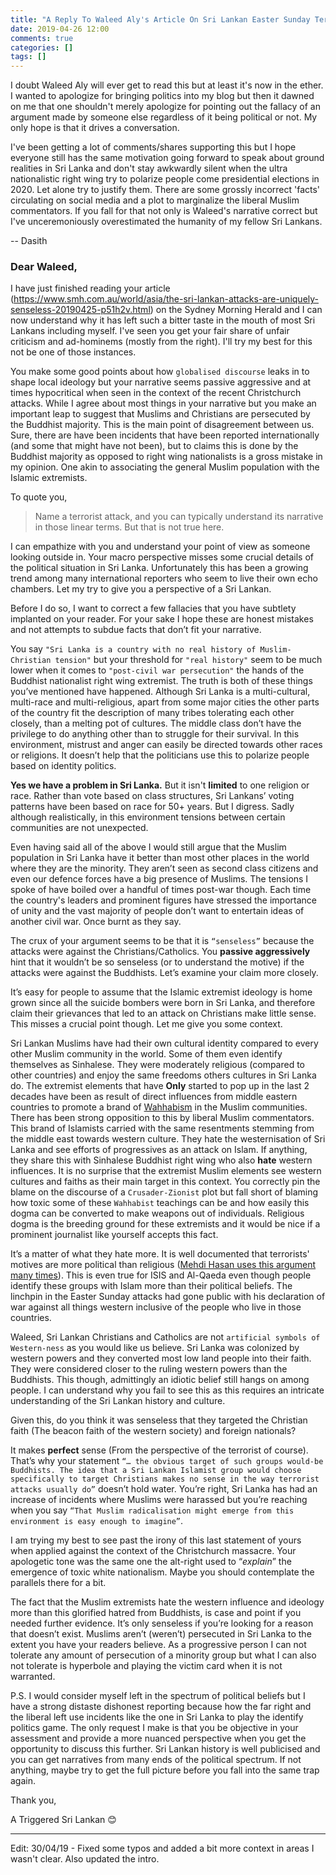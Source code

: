 ```yaml
---
title: "A Reply To Waleed Aly's Article On Sri Lankan Easter Sunday Terrorist Attack"
date: 2019-04-26 12:00
comments: true
categories: []
tags: []
---
```

I doubt Waleed Aly will ever get to read this but at least it's now in the ether. I wanted to apologize for bringing politics into my blog but then it dawned on me that one shouldn't merely apologize for pointing out the fallacy of an argument made by someone else regardless of it being political or not. My only hope is that it drives a conversation.

I've been getting a lot of comments/shares supporting this but I hope everyone still has the same motivation going forward to speak about ground realities in Sri Lanka and don't stay awkwardly silent when the ultra nationalistic right wing try to polarize people come presidential elections in 2020. Let alone try to justify them. There are some grossly incorrect 'facts' circulating on social media and a plot to marginalize the liberal Muslim commentators. If you fall for that not only is Waleed's narrative correct but I've unceremoniously overestimated the humanity of my fellow Sri Lankans. 

-- Dasith


### Dear Waleed,

I have just finished reading your article (https://www.smh.com.au/world/asia/the-sri-lankan-attacks-are-uniquely-senseless-20190425-p51h2v.html) on the Sydney Morning Herald and I can now understand why it has left such a bitter taste in the mouth of most Sri Lankans including myself. I've seen you get your fair share of unfair criticism and ad-hominems (mostly from the right). I'll try my best for this not be one of those instances.

You make some good points about how `globalised discourse` leaks in to shape local ideology but your narrative seems passive aggressive and at times hypocritical when seen in the context of the recent Christchurch attacks.  While I agree about most things in your narrative but you make an important leap to suggest that Muslims and Christians are persecuted by the Buddhist majority. This is the main point of disagreement between us. Sure, there are have been incidents that have been reported internationally (and some that might have not been), but to claims this is done by the Buddhist majority as opposed to right wing nationalists is a gross mistake in my opinion. One akin to associating the general Muslim population with the Islamic extremists.

To quote you, 
> Name a terrorist attack, and you can typically understand its narrative in those linear terms. But that is not true here.

I can empathize with you and understand your point of view as someone looking outside in. Your macro perspective misses some crucial details of the political situation in Sri Lanka. Unfortunately this has been a growing trend among many international reporters who seem to live their own echo chambers. Let my try to give you a perspective of a Sri Lankan.

Before I do so, I want to correct a few fallacies that you have subtlety implanted on your reader. For your sake I hope these are honest mistakes and not attempts to subdue facts that don’t fit your narrative.

You say `"Sri Lanka is a country with no real history of Muslim-Christian tension"` but your threshold for `"real history"` seem to be much lower when it comes to `"post-civil war persecution"` the hands of the Buddhist nationalist right wing extremist. The truth is both of these things you’ve mentioned have happened. Although Sri Lanka is a multi-cultural, multi-race and multi-religious, apart from some major cities the other parts of the country fit the description of many tribes tolerating each other closely, than a melting pot of cultures. The middle class don’t have the privilege to do anything other than to struggle for their survival. In this environment, mistrust and anger can easily be directed towards other races or religions. It doesn’t help that the politicians use this to polarize people based on identity politics. 

**Yes we have a problem in Sri Lanka.** But it isn't **limited** to one religion or race. Rather than vote based on class structures, Sri Lankans’ voting patterns have been based on race for 50+ years. But I digress. Sadly although realistically, in this environment tensions between certain communities are not unexpected. 

Even having said all of the above I would still argue that the Muslim population in Sri Lanka have it better than most other places in the world where they are the minority. They aren’t seen as second class citizens and even our defence forces have a big presence of Muslims. The tensions I spoke of have boiled over a handful of times post-war though. Each time the country's leaders and prominent figures have stressed the importance of unity and the vast majority of people don’t want to entertain ideas of another civil war. Once burnt as they say.

The crux of your argument seems to be that it is `“senseless”` because the attacks were against the Christians/Catholics. You **passive aggressively** hint that it wouldn’t be so senseless (or to understand the motive) if the attacks were against the Buddhists. Let’s examine your claim more closely. 

It’s easy for people to assume that the Islamic extremist ideology is home grown since all the suicide bombers were born in Sri Lanka, and therefore claim their grievances that led to an attack on Christians make little sense. This misses a crucial point though. Let me give you some context. 

Sri Lankan Muslims have had their own cultural identity compared to every other Muslim community in the world. Some of them even identify themselves as Sinhalese. They were moderately religious (compared to other countries) and enjoy the same freedoms others cultures in Sri Lanka do. The extremist elements that have **Only** started to pop up in the last 2 decades have been as result of direct influences from middle eastern countries to promote a brand of [Wahhabism](https://en.wikipedia.org/wiki/Wahhabism) in the Muslim communities. There has been strong opposition to this by liberal Muslim commentators. This brand of Islamists carried with the same resentments stemming from the middle east towards western culture. They hate the westernisation of Sri Lanka and see efforts of progressives as an attack on Islam. If anything, they share this with Sinhalese Buddhist right wing who also **hate** western influences. It is no surprise that the extremist Muslim elements see western cultures and faiths as their main target in this context. You correctly pin the blame on the discourse of a `Crusader-Zionist` plot but fall short of blaming how toxic some of these `Wahhabist` teachings can be and how easily this dogma can be converted to make weapons out of individuals. Religious dogma is the breeding ground for these extremists and it would be nice if a prominent journalist like yourself accepts this fact.

It’s a matter of what they hate more. It is well documented that terrorists' motives are more political than religious ([Mehdi Hasan uses this argument many times](https://theintercept.com/2017/03/29/you-shouldnt-blame-islam-for-terrorism-religion-isnt-a-crucial-factor-in-attacks/)). This is even true for ISIS and Al-Qaeda even though people identify these groups with Islam more than their political beliefs. The linchpin in the Easter Sunday attacks had gone public with his declaration of war against all things western inclusive of the people who live in those countries.

Waleed, Sri Lankan Christians and Catholics are not `artificial symbols of Western-ness` as you would like us believe. Sri Lanka was colonized by western powers and they converted most low land people into their faith. They were considered closer to the ruling western powers than the Buddhists. This though, admittingly an idiotic belief still hangs on among people. I can understand why you fail to see this as this requires an intricate understanding of the Sri Lankan history and culture.

Given this, do you think it was senseless that they targeted the Christian faith (The beacon faith of the western society) and foreign nationals?

It makes **perfect** sense (From the perspective of the terrorist of course). That’s why your statement `“… the obvious target of such groups would-be Buddhists. The idea that a Sri Lankan Islamist group would choose specifically to target Christians makes no sense in the way terrorist attacks usually do”` doesn’t hold water. You’re right, Sri Lanka has had an increase of incidents where Muslims were harassed but you’re reaching when you say `“That Muslim radicalisation might emerge from this environment is easy enough to imagine”`.
 
I am trying my best to see past the irony of this last statement of yours when applied against the context of the Christchurch massacre. Your apologetic tone was the same one the alt-right used to “*explain*” the emergence of toxic white nationalism. Maybe you should contemplate the parallels there for a bit. 

The fact that the Muslim extremists hate the western influence and ideology more than this glorified hatred from Buddhists, is case and point if you needed further evidence. It’s only senseless if you’re looking for a reason that doesn’t exist. Muslims aren’t (weren’t) persecuted in Sri Lanka to the extent you have your readers believe. As a progressive person I can not tolerate any amount of persecution of a minority group but what I can also not tolerate is hyperbole and playing the victim card when it is not warranted.

P.S. I would consider myself left in the spectrum of political beliefs but I have a strong distaste dishonest reporting because how the far right and the liberal left use incidents like the one in Sri Lanka to play the identify politics game. The only request I make is that you be objective in your assessment and provide a more nuanced perspective when you get the opportunity to discuss this further. Sri Lankan history is well publicised and you can get narratives from many ends of the political spectrum. If not anything, maybe try to get the full picture before you fall into the same trap again.

Thank you,

A Triggered Sri Lankan 😊

---

Edit: 30/04/19 - Fixed some typos and added a bit more context in areas I wasn't clear. Also updated the intro.
